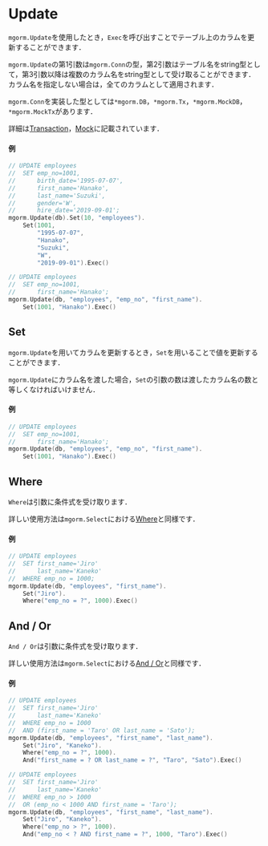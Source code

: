 # Update
`mgorm.Update`を使用したとき，`Exec`を呼び出すことでテーブル上のカラムを更新することができます．

`mgorm.Update`の第1引数は`mgorm.Conn`の型，第2引数はテーブル名をstring型として，第3引数以降は複数のカラム名をstring型として受け取ることができます．
カラム名を指定しない場合は，全てのカラムとして適用されます．

`mgorm.Conn`を実装した型としては`*mgorm.DB`，`*mgorm.Tx`，`*mgorm.MockDB`，`*mgorm.MockTx`があります．

詳細は[Transaction]()，[Mock]()に記載されています．

#### 例
```go
// UPDATE employees
//  SET emp_no=1001,
//      birth_date='1995-07-07',
//      first_name='Hanako',
//      last_name='Suzuki',
//      gender='W',
//      hire_date='2019-09-01';
mgorm.Update(db).Set(10, "employees").
    Set(1001,
        "1995-07-07",
        "Hanako",
        "Suzuki",
        "W",
        "2019-09-01").Exec()

// UPDATE employees
//  SET emp_no=1001,
//      first_name='Hanako';
mgorm.Update(db, "employees", "emp_no", "first_name").
    Set(1001, "Hanako").Exec()
```


## Set
`mgorm.Update`を用いてカラムを更新するとき，`Set`を用いることで値を更新することができます．

`mgorm.Update`にカラム名を渡した場合，`Set`の引数の数は渡したカラム名の数と等しくなければいけません．

#### 例
```go
// UPDATE employees
//  SET emp_no=1001,
//      first_name='Hanako';
mgorm.Update(db, "employees", "emp_no", "first_name").
    Set(1001, "Hanako").Exec()
```


## Where
`Where`は引数に条件式を受け取ります．

詳しい使用方法は`mgorm.Select`における[Where]()と同様です．

#### 例
```go
// UPDATE employees
//  SET first_name='Jiro'
//      last_name='Kaneko'
//  WHERE emp_no = 1000;
mgorm.Update(db, "employees", "first_name").
    Set("Jiro").
    Where("emp_no = ?", 1000).Exec()
```


## And / Or
`And / Or`は引数に条件式を受け取ります．

詳しい使用方法は`mgorm.Select`における[And / Or]()と同様です．

#### 例
```go
// UPDATE employees
//  SET first_name='Jiro'
//      last_name='Kaneko'
//  WHERE emp_no = 1000
//  AND (first_name = 'Taro' OR last_name = 'Sato');
mgorm.Update(db, "employees", "first_name", "last_name").
    Set("Jiro", "Kaneko").
    Where("emp_no = ?", 1000).
    And("first_name = ? OR last_name = ?", "Taro", "Sato").Exec()

// UPDATE employees
//  SET first_name='Jiro'
//      last_name='Kaneko'
//  WHERE emp_no > 1000
//  OR (emp_no < 1000 AND first_name = 'Taro');
mgorm.Update(db, "employees", "first_name", "last_name").
    Set("Jiro", "Kaneko").
    Where("emp_no > ?", 1000).
    And("emp_no < ? AND first_name = ?", 1000, "Taro").Exec()
```
